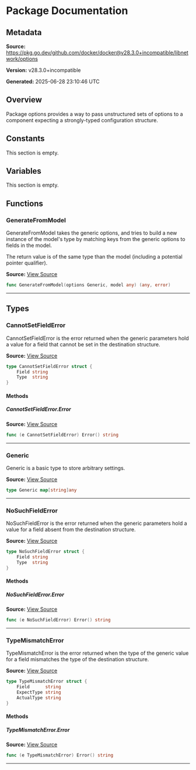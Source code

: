 # Package Documentation

## Metadata

**Source:** https://pkg.go.dev/github.com/docker/docker@v28.3.0+incompatible/libnetwork/options

**Version:** v28.3.0+incompatible

**Generated:** 2025-06-28 23:10:46 UTC

## Overview

Package options provides a way to pass unstructured sets of options to a
component expecting a strongly-typed configuration structure.


## Constants

This section is empty.

## Variables

This section is empty.

## Functions

### GenerateFromModel

GenerateFromModel takes the generic options, and tries to build a new
instance of the model's type by matching keys from the generic options to
fields in the model.

The return value is of the same type than the model (including a potential
pointer qualifier).

**Source:** [View Source](https://github.com/docker/docker/blob/v28.3.0/libnetwork/options/options.go#L56)  

```go
func GenerateFromModel(options Generic, model any) (any, error)
```

---

## Types

### CannotSetFieldError

CannotSetFieldError is the error returned when the generic parameters hold a
value for a field that cannot be set in the destination structure.

**Source:** [View Source](https://github.com/docker/docker/blob/v28.3.0/libnetwork/options/options.go#L26)  

```go
type CannotSetFieldError struct {
	Field string
	Type  string
}
```

#### Methods

##### CannotSetFieldError.Error

**Source:** [View Source](https://github.com/docker/docker/blob/v28.3.0/libnetwork/options/options.go#L31)  

```go
func (e CannotSetFieldError) Error() string
```

---

### Generic

Generic is a basic type to store arbitrary settings.

**Source:** [View Source](https://github.com/docker/docker/blob/v28.3.0/libnetwork/options/options.go#L48)  

```go
type Generic map[string]any
```

---

### NoSuchFieldError

NoSuchFieldError is the error returned when the generic parameters hold a
value for a field absent from the destination structure.

**Source:** [View Source](https://github.com/docker/docker/blob/v28.3.0/libnetwork/options/options.go#L15)  

```go
type NoSuchFieldError struct {
	Field string
	Type  string
}
```

#### Methods

##### NoSuchFieldError.Error

**Source:** [View Source](https://github.com/docker/docker/blob/v28.3.0/libnetwork/options/options.go#L20)  

```go
func (e NoSuchFieldError) Error() string
```

---

### TypeMismatchError

TypeMismatchError is the error returned when the type of the generic value
for a field mismatches the type of the destination structure.

**Source:** [View Source](https://github.com/docker/docker/blob/v28.3.0/libnetwork/options/options.go#L37)  

```go
type TypeMismatchError struct {
	Field      string
	ExpectType string
	ActualType string
}
```

#### Methods

##### TypeMismatchError.Error

**Source:** [View Source](https://github.com/docker/docker/blob/v28.3.0/libnetwork/options/options.go#L43)  

```go
func (e TypeMismatchError) Error() string
```

---

